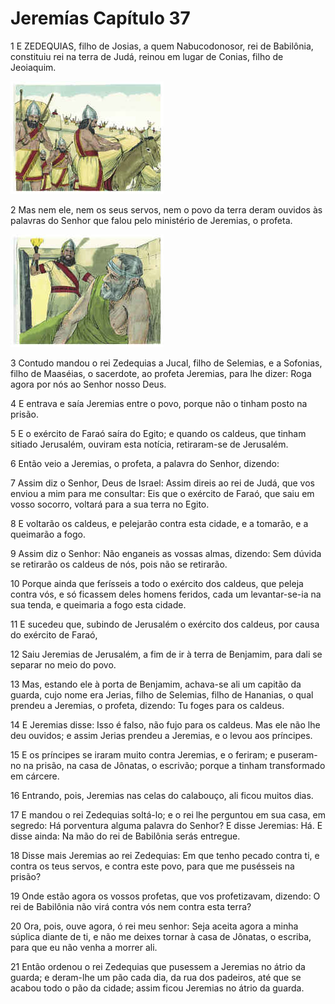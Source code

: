 # Jeremías Capítulo 37

1	E ZEDEQUIAS, filho de Josias, a quem Nabucodonosor, rei de Babilônia, constituiu rei na terra de Judá, reinou em lugar de Conias, filho de Jeoiaquim.

![](.img/24_Jer_37_01_RG.jpg)

2	Mas nem ele, nem os seus servos, nem o povo da terra deram ouvidos às palavras do Senhor que falou pelo ministério de Jeremias, o profeta.

![](.img/24_Jer_37_02_RG.jpg)

3	Contudo mandou o rei Zedequias a Jucal, filho de Selemias, e a Sofonias, filho de Maaséias, o sacerdote, ao profeta Jeremias, para lhe dizer: Roga agora por nós ao Senhor nosso Deus.

4	E entrava e saía Jeremias entre o povo, porque não o tinham posto na prisão.

5	E o exército de Faraó saíra do Egito; e quando os caldeus, que tinham sitiado Jerusalém, ouviram esta notícia, retiraram-se de Jerusalém.

6	Então veio a Jeremias, o profeta, a palavra do Senhor, dizendo:

7	Assim diz o Senhor, Deus de Israel: Assim direis ao rei de Judá, que vos enviou a mim para me consultar: Eis que o exército de Faraó, que saiu em vosso socorro, voltará para a sua terra no Egito.

8	E voltarão os caldeus, e pelejarão contra esta cidade, e a tomarão, e a queimarão a fogo.

9	Assim diz o Senhor: Não enganeis as vossas almas, dizendo: Sem dúvida se retirarão os caldeus de nós, pois não se retirarão.

10	Porque ainda que ferísseis a todo o exército dos caldeus, que peleja contra vós, e só ficassem deles homens feridos, cada um levantar-se-ia na sua tenda, e queimaria a fogo esta cidade.

11	E sucedeu que, subindo de Jerusalém o exército dos caldeus, por causa do exército de Faraó,

12	Saiu Jeremias de Jerusalém, a fim de ir à terra de Benjamim, para dali se separar no meio do povo.

13	Mas, estando ele à porta de Benjamim, achava-se ali um capitão da guarda, cujo nome era Jerias, filho de Selemias, filho de Hananias, o qual prendeu a Jeremias, o profeta, dizendo: Tu foges para os caldeus.

14	E Jeremias disse: Isso é falso, não fujo para os caldeus. Mas ele não lhe deu ouvidos; e assim Jerias prendeu a Jeremias, e o levou aos príncipes.

15	E os príncipes se iraram muito contra Jeremias, e o feriram; e puseram-no na prisão, na casa de Jônatas, o escrivão; porque a tinham transformado em cárcere.

16	Entrando, pois, Jeremias nas celas do calabouço, ali ficou muitos dias.

17	E mandou o rei Zedequias soltá-lo; e o rei lhe perguntou em sua casa, em segredo: Há porventura alguma palavra do Senhor? E disse Jeremias: Há. E disse ainda: Na mão do rei de Babilônia serás entregue.

18	Disse mais Jeremias ao rei Zedequias: Em que tenho pecado contra ti, e contra os teus servos, e contra este povo, para que me pusésseis na prisão?

19	Onde estão agora os vossos profetas, que vos profetizavam, dizendo: O rei de Babilônia não virá contra vós nem contra esta terra?

20	Ora, pois, ouve agora, ó rei meu senhor: Seja aceita agora a minha súplica diante de ti, e não me deixes tornar à casa de Jônatas, o escriba, para que eu não venha a morrer ali.

21	Então ordenou o rei Zedequias que pusessem a Jeremias no átrio da guarda; e deram-lhe um pão cada dia, da rua dos padeiros, até que se acabou todo o pão da cidade; assim ficou Jeremias no átrio da guarda.

